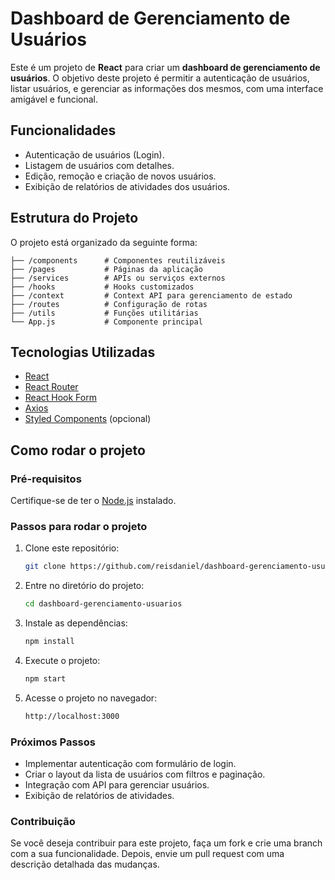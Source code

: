 # Dashboard de Gerenciamento de Usuários

Este é um projeto de **React** para criar um **dashboard de gerenciamento de usuários**. O objetivo deste projeto é permitir a autenticação de usuários, listar usuários, e gerenciar as informações dos mesmos, com uma interface amigável e funcional.

## Funcionalidades

- Autenticação de usuários (Login).
- Listagem de usuários com detalhes.
- Edição, remoção e criação de novos usuários.
- Exibição de relatórios de atividades dos usuários.

## Estrutura do Projeto

O projeto está organizado da seguinte forma:
````src:
├── /components      # Componentes reutilizáveis
├── /pages           # Páginas da aplicação
├── /services        # APIs ou serviços externos
├── /hooks           # Hooks customizados
├── /context         # Context API para gerenciamento de estado
├── /routes          # Configuração de rotas
├── /utils           # Funções utilitárias
└── App.js           # Componente principal
````

## Tecnologias Utilizadas

- [React](https://reactjs.org/)
- [React Router](https://reactrouter.com/)
- [React Hook Form](https://react-hook-form.com/)
- [Axios](https://axios-http.com/)
- [Styled Components](https://styled-components.com/) (opcional)

## Como rodar o projeto

### Pré-requisitos

Certifique-se de ter o [Node.js](https://nodejs.org/) instalado.

### Passos para rodar o projeto

1. Clone este repositório:
   ```bash
   git clone https://github.com/reisdaniel/dashboard-gerenciamento-usuarios.git
2. Entre no diretório do projeto:
   ```bash
   cd dashboard-gerenciamento-usuarios
3. Instale as dependências:
   ```bash
   npm install
4. Execute o projeto:
   ```bash
   npm start
5. Acesse o projeto no navegador:
   ```bash
   http://localhost:3000

### Próximos Passos

- Implementar autenticação com formulário de login.
- Criar o layout da lista de usuários com filtros e paginação.
- Integração com API para gerenciar usuários.
- Exibição de relatórios de atividades.

### Contribuição

Se você deseja contribuir para este projeto, faça um fork e crie uma branch com a sua funcionalidade. Depois, envie um pull request com uma descrição detalhada das mudanças.
